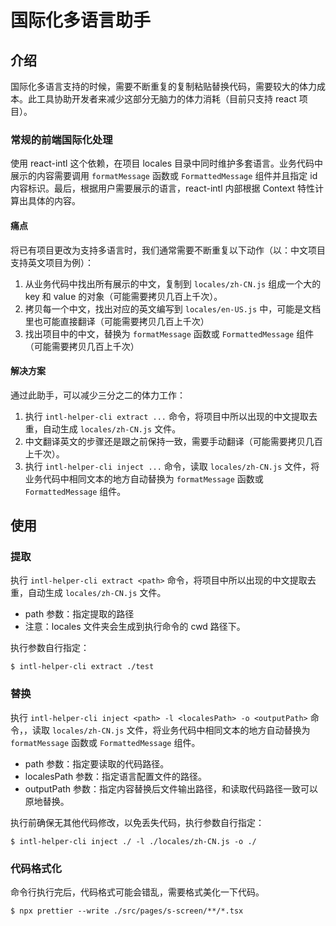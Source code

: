# 国际化多语言助手

## 介绍
国际化多语言支持的时候，需要不断重复的复制粘贴替换代码，需要较大的体力成本。此工具协助开发者来减少这部分无脑力的体力消耗（目前只支持 react 项目）。

### 常规的前端国际化处理

使用 react-intl 这个依赖，在项目 locales 目录中同时维护多套语言。业务代码中展示的内容需要调用 `formatMessage` 函数或 `FormattedMessage` 组件并且指定 id 内容标识。最后，根据用户需要展示的语言，react-intl 内部根据 Context 特性计算出具体的内容。

#### 痛点

将已有项目更改为支持多语言时，我们通常需要不断重复以下动作（以：中文项目支持英文项目为例）：

1. 从业务代码中找出所有展示的中文，复制到 `locales/zh-CN.js` 组成一个大的 key 和 value 的对象（可能需要拷贝几百上千次）。
2. 拷贝每一个中文，找出对应的英文编写到 `locales/en-US.js` 中，可能是文档里也可能直接翻译（可能需要拷贝几百上千次）
3. 找出项目中的中文，替换为 `formatMessage` 函数或 `FormattedMessage` 组件（可能需要拷贝几百上千次）


#### 解决方案

通过此助手，可以减少三分之二的体力工作：

1. 执行 `intl-helper-cli extract ...` 命令，将项目中所以出现的中文提取去重，自动生成 `locales/zh-CN.js` 文件。
2. 中文翻译英文的步骤还是跟之前保持一致，需要手动翻译（可能需要拷贝几百上千次）。
3. 执行 `intl-helper-cli inject ...` 命令，读取 `locales/zh-CN.js` 文件，将业务代码中相同文本的地方自动替换为 `formatMessage` 函数或 `FormattedMessage` 组件。

## 使用
### 提取
执行 `intl-helper-cli extract <path>` 命令，将项目中所以出现的中文提取去重，自动生成 `locales/zh-CN.js` 文件。

- path 参数：指定提取的路径
- 注意：locales 文件夹会生成到执行命令的 cwd 路径下。

执行参数自行指定：
```shell
$ intl-helper-cli extract ./test
```

### 替换

执行 `intl-helper-cli inject <path> -l <localesPath> -o <outputPath>` 命令，，读取 `locales/zh-CN.js` 文件，将业务代码中相同文本的地方自动替换为 `formatMessage` 函数或 `FormattedMessage` 组件。

- path 参数：指定要读取的代码路径。
- localesPath 参数：指定语言配置文件的路径。
- outputPath 参数：指定内容替换后文件输出路径，和读取代码路径一致可以原地替换。

执行前确保无其他代码修改，以免丢失代码，执行参数自行指定：

```shell
$ intl-helper-cli inject ./ -l ./locales/zh-CN.js -o ./
```

### 代码格式化

命令行执行完后，代码格式可能会错乱，需要格式美化一下代码。

```shell
$ npx prettier --write ./src/pages/s-screen/**/*.tsx
```
